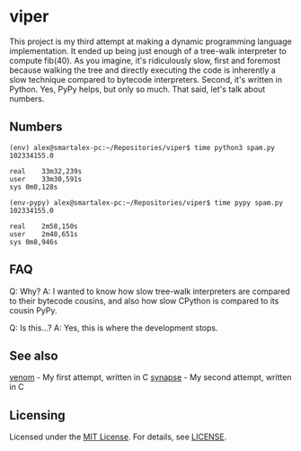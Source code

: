 # viper

This project is my third attempt at making a dynamic programming language implementation. It ended up being just enough of a tree-walk interpreter to compute fib(40). As you imagine, it's ridiculously slow, first and foremost because walking the tree and directly executing the code is inherently a slow technique compared to bytecode interpreters. Second, it's written in Python. Yes, PyPy helps, but only so much. That said, let's talk about numbers.

## Numbers

```
(env) alex@smartalex-pc:~/Repositories/viper$ time python3 spam.py
102334155.0

real	33m32,239s
user	33m30,591s
sys	0m0,128s
```

```
(env-pypy) alex@smartalex-pc:~/Repositories/viper$ time pypy spam.py
102334155.0

real	2m58,150s
user	2m48,651s
sys	0m8,946s
```

## FAQ

Q: Why?
A: I wanted to know how slow tree-walk interpreters are compared to their bytecode cousins, and also how slow CPython is compared to its cousin PyPy.

Q: Is this...?
A: Yes, this is where the development stops.

## See also

[venom](https://github.com/xqb64/venom) - My first attempt, written in C
[synapse](https://github.com/xqb64/synapse) - My second attempt, written in C

## Licensing

Licensed under the [MIT License](https://opensource.org/licenses/MIT). For details, see [LICENSE](https://github.com/xqb64/viper/blob/master/LICENSE).
